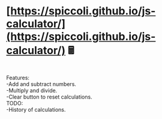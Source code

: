# [https://spiccoli.github.io/js-calculator/](https://spiccoli.github.io/js-calculator/) 🖩
<br>
Features:
<br>
-Add and subtract numbers.<br>
-Multiply and divide.<br>
-Clear button to reset calculations.<br>
TODO:<br>
-History of calculations.
